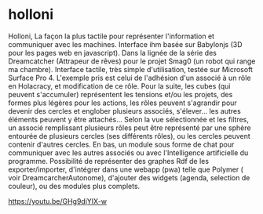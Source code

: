 # holloni
Holloni, La façon la plus tactile pour représenter l'information et communiquer avec les machines. Interface ihm basée sur Babylonjs (3D pour les pages web en javascript). Dans la lignée de la série des Dreamcatcher (Attrapeur de rêves) pour le projet Smag0 (un robot qui range ma chambre).  Interface tactile, très simple d'utilisation, testée sur Microsoft Surface Pro 4.  L'exemple pris est celui de l'adhésion d'un associé à un rôle en Holacracy, et modification de ce rôle. Pour la suite, les cubes (qui peuvent s'accumuler) représentent les tensions et/ou les projets, des formes plus légères pour les actions, les rôles peuvent s'agrandir pour devenir des cercles et englober plusieurs associés, s'élever... les autres éléments peuvent y être attachés... Selon la vue sélectionnée et les filtres, un associé remplissant plusieurs rôles peut être représenté par une sphère entourée de plusieurs cercles (ses différents rôles), ou les cercles peuvent contenir d'autres cercles.  En bas, un module sous forme de chat pour communiquer avec les autres associés ou avec l'Intelligence artificielle du programme.  Possibilité de représenter des graphes Rdf de les exporter/importer, d'intégrer dans une webapp (pwa) telle que Polymer ( voir DreamcarcherAutonome), d'ajouter des widgets (agenda, selection de couleur), ou des modules plus complets.

https://youtu.be/GHg9djYIX-w

